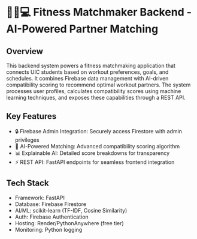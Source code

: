# 🏋️‍♂️💻 Fitness Matchmaker Backend - AI-Powered Partner Matching 
## Overview
This backend system powers a fitness matchmaking application that connects UIC students based on workout preferences, goals, and schedules. It combines Firebase data management with AI-driven compatibility scoring to recommend optimal workout partners. The system processes user profiles, calculates compatibility scores using machine learning techniques, and exposes these capabilities through a REST API.

## Key Features
- 🔒 Firebase Admin Integration: Securely access Firestore with admin privileges
- 🤖 AI-Powered Matching: Advanced compatibility scoring algorithm
- 📊 Explainable AI: Detailed score breakdowns for transparency
- ⚡ REST API: FastAPI endpoints for seamless frontend integration

## Tech Stack
- Framework: FastAPI
- Database: Firebase Firestore
- AI/ML: scikit-learn (TF-IDF, Cosine Similarity)
- Auth: Firebase Authentication
- Hosting: Render/PythonAnywhere (free tier)
- Monitoring: Python logging

